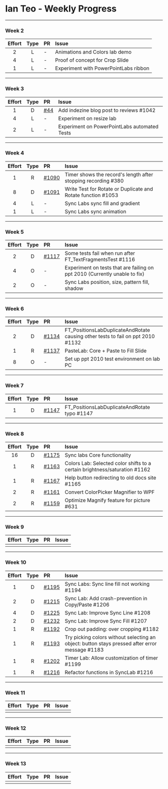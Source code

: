 # Ian Teo - Weekly Progress

---

### Week 2

Effort| Type | PR | Issue
:----:|:----:|:-----------|:------
2 | L | - | Animations and Colors lab demo
4 | L | - | Proof of concept for Crop Slide
1 | L | - | Experiment with PowerPointLabs ribbon

---
### Week 3

Effort| Type | PR | Issue
:----:|:----:|:-----------|:------
1 | D | [#44](https://github.com/PowerPointLabs/PowerPointLabs-Website/pull/44) | Add indezine blog post to reviews #1042
4 | L | - | Experiment on resize lab
2 | L | - | Experiment on PowerPointLabs automated Tests


---
### Week 4

Effort| Type | PR | Issue
:----:|:----:|:-----------|:------
1 | R | [#1090](https://github.com/PowerPointLabs/PowerPointLabs/pull/1090) | Timer shows the record's length after stopping recording #380
8 | D | [#1091](https://github.com/PowerPointLabs/PowerPointLabs/pull/1091) | Write Test for Rotate or Duplicate and Rotate function #1053
4 | L | - | Sync Labs sync fill and gradient
1 | L | - | Sync Labs sync animation
 
---
### Week 5

Effort| Type | PR | Issue
:----:|:----:|:-----------|:------
2 | D | [#1117](https://github.com/PowerPointLabs/PowerPointLabs/pull/1117) | Some tests fail when run after FT_TextFragmentsTest #1116
4 | O | - | Experiment on tests that are failing on ppt 2010 (Currently unable to fix)
2 | O | - | Sync Labs position, size, pattern fill, shadow
 
---
### Week 6

Effort| Type | PR | Issue
:----:|:----:|:-----------|:------
2 | D | [#1134](https://github.com/PowerPointLabs/PowerPointLabs/pull/1134) | FT_PositionsLabDuplicateAndRotate causing other tests to fail on ppt 2010 #1132 
1 | R | [#1137](https://github.com/PowerPointLabs/PowerPointLabs/pull/1137) | PasteLab: Core + Paste to Fill Slide
8 | O | - | Set up ppt 2010 test environment on lab PC
 
---
### Week 7

Effort| Type | PR | Issue
:----:|:----:|:-----------|:------
1 | D | [#1147](https://github.com/PowerPointLabs/PowerPointLabs/pull/1148) | FT_PositionsLabDuplicateAndRotate typo #1147
 
---
### Week 8

Effort| Type | PR | Issue
:----:|:----:|:-----------|:------
16 | D | [#1175](https://github.com/PowerPointLabs/PowerPointLabs/pull/1175) | Sync labs Core functionality
1 | R | [#1163](https://github.com/PowerPointLabs/PowerPointLabs/pull/1163) | Colors Lab: Selected color shifts to a certain brightness/saturation #1162
1 | R | [#1167](https://github.com/PowerPointLabs/PowerPointLabs/pull/1167) | Help button redirecting to old docs site #1165
2 | R | [#1161](https://github.com/PowerPointLabs/PowerPointLabs/pull/1161) | Convert ColorPicker Magnifier to WPF
2 | R | [#1159](https://github.com/PowerPointLabs/PowerPointLabs/pull/1159) | Optimize Magnify feature for picture #631

---
### Week 9

Effort| Type | PR | Issue
:----:|:----:|:-----------|:------
 |  |  | 
 
---
### Week 10

Effort| Type | PR | Issue
:----:|:----:|:-----------|:------
1 | D | [#1195](https://github.com/PowerPointLabs/PowerPointLabs/pull/1195) | Sync Labs: Sync line fill not working #1194
2 | D | [#1215](https://github.com/PowerPointLabs/PowerPointLabs/pull/1215) | Sync Lab: Add crash-prevention in Copy/Paste #1206
4 | D | [#1225](https://github.com/PowerPointLabs/PowerPointLabs/pull/1225) | Sync Lab: Improve Sync Line #1208
2 | D | [#1232](https://github.com/PowerPointLabs/PowerPointLabs/pull/1232) | Sync Lab: Improve Sync Fill #1207
1 | R | [#1192](https://github.com/PowerPointLabs/PowerPointLabs/issues/1192) | Crop out padding: over cropping #1182
1 | R | [#1193](https://github.com/PowerPointLabs/PowerPointLabs/pull/1193) | Try picking colors without selecting an object: button stays pressed after error message #1183
1 | R | [#1202](https://github.com/PowerPointLabs/PowerPointLabs/pull/1202) | Timer Lab: Allow customization of timer #1199
1 | R | [#1216](https://github.com/PowerPointLabs/PowerPointLabs/pull/1216) | Refactor functions in SyncLab #1216
 
---
### Week 11

Effort| Type | PR | Issue
:----:|:----:|:-----------|:------
 |  |  | 
 
---
### Week 12

Effort| Type | PR | Issue
:----:|:----:|:-----------|:------
 |  |  | 
 
---
### Week 13

Effort| Type | PR | Issue
:----:|:----:|:-----------|:------
 |  |  | 
 
